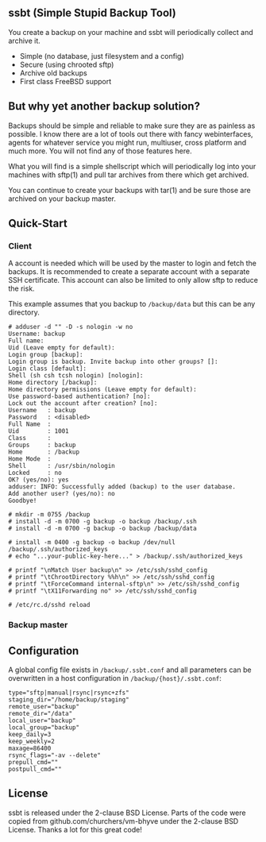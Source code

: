 ## ssbt (Simple Stupid Backup Tool)

You create a backup on your machine and ssbt will periodically
collect and archive it.

* Simple (no database, just filesystem and a config)
* Secure (using chrooted sftp)
* Archive old backups
* First class FreeBSD support


## But why yet another backup solution?

Backups should be simple and reliable to make sure they are as painless as
possible. I know there are a lot of tools out there with fancy webinterfaces,
agents for whatever service you might run, multiuser, cross platform and much
more. You will not find any of those features here.

What you will find is a simple shellscript which will periodically log into
your machines with sftp(1) and pull tar archives from there which get archived.

You can continue to create your backups with tar(1) and be sure those are
archived on your backup master.


## Quick-Start

### Client

A account is needed which will be used by the master to login and fetch the
backups. It is recommended to create a separate account with a separate
SSH certificate. This account can also be limited to only allow sftp to
reduce the risk.

This example assumes that you backup to `/backup/data` but this can be any
directory.

    # adduser -d "" -D -s nologin -w no
    Username: backup
    Full name: 
    Uid (Leave empty for default): 
    Login group [backup]: 
    Login group is backup. Invite backup into other groups? []: 
    Login class [default]: 
    Shell (sh csh tcsh nologin) [nologin]: 
    Home directory [/backup]: 
    Home directory permissions (Leave empty for default): 
    Use password-based authentication? [no]: 
    Lock out the account after creation? [no]: 
    Username   : backup
    Password   : <disabled>
    Full Name  : 
    Uid        : 1001
    Class      : 
    Groups     : backup 
    Home       : /backup
    Home Mode  : 
    Shell      : /usr/sbin/nologin
    Locked     : no
    OK? (yes/no): yes
    adduser: INFO: Successfully added (backup) to the user database.
    Add another user? (yes/no): no
    Goodbye!

    # mkdir -m 0755 /backup
    # install -d -m 0700 -g backup -o backup /backup/.ssh
    # install -d -m 0700 -g backup -o backup /backup/data

    # install -m 0400 -g backup -o backup /dev/null /backup/.ssh/authorized_keys
    # echo "...your-public-key-here..." > /backup/.ssh/authorized_keys

    # printf "\nMatch User backup\n" >> /etc/ssh/sshd_config
    # printf "\tChrootDirectory %%h\n" >> /etc/ssh/sshd_config
    # printf "\tForceCommand internal-sftp\n" >> /etc/ssh/sshd_config
    # printf "\tX11Forwarding no" >> /etc/ssh/sshd_config

    # /etc/rc.d/sshd reload


### Backup master


## Configuration

A global config file exists in `/backup/.ssbt.conf` and all parameters can be
overwritten in a host configuration in `/backup/{host}/.ssbt.conf`:

    type="sftp|manual|rsync|rsync+zfs"
    staging_dir="/home/backup/staging"
    remote_user="backup"
    remote_dir="/data"
    local_user="backup"
    local_group="backup"
    keep_daily=3
    keep_weekly=2
    maxage=86400
    rsync_flags="-av --delete"
    prepull_cmd=""
    postpull_cmd=""

## License

ssbt is released under the 2-clause BSD License. Parts of the code
were copied from github.com/churchers/vm-bhyve under the 2-clause
BSD License. Thanks a lot for this great code!
